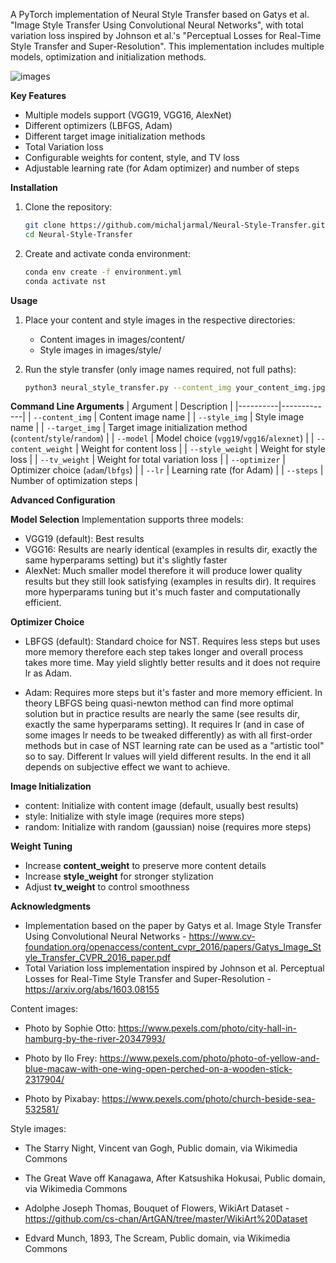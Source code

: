 A PyTorch implementation of Neural Style Transfer based on Gatys et al. "Image Style Transfer Using Convolutional Neural Networks", with total variation loss inspired by Johnson et al.'s "Perceptual Losses for Real-Time Style Transfer and Super-Resolution". This implementation includes multiple models, optimization and initialization methods.

![images](https://github.com/user-attachments/assets/5d93d330-b06f-48fc-a458-4c1f4a5b8b08)

**Key Features**

* Multiple models support (VGG19, VGG16, AlexNet)
* Different optimizers (LBFGS, Adam)
* Different target image initialization methods
* Total Variation loss
* Configurable weights for content, style, and TV loss
* Adjustable learning rate (for Adam optimizer) and number of steps


**Installation**

1. Clone the repository:
    ```bash
    git clone https://github.com/michaljarmal/Neural-Style-Transfer.git
    cd Neural-Style-Transfer
    ```

2. Create and activate conda environment:
    ```bash
    conda env create -f environment.yml
    conda activate nst
    ```

**Usage**

1. Place your content and style images in the respective directories:
    * Content images in images/content/
    * Style images in images/style/

2. Run the style transfer (only image names required, not full paths):
    ```bash
    python3 neural_style_transfer.py --content_img your_content_img.jpg --style_img your_style_img.jpg
    ```


**Command Line Arguments**
| Argument | Description |
|----------|-------------|
| `--content_img` | Content image name |
| `--style_img` | Style image name |
| `--target_img` | Target image initialization method (`content`/`style`/`random`) |
| `--model` | Model choice (`vgg19`/`vgg16`/`alexnet`) |
| `--content_weight` | Weight for content loss |
| `--style_weight` | Weight for style loss |
| `--tv_weight` | Weight for total variation loss |
| `--optimizer` | Optimizer choice (`adam`/`lbfgs`) |
| `--lr` | Learning rate (for Adam) |
| `--steps` | Number of optimization steps |

**Advanced Configuration**

**Model Selection**
Implementation supports three models:
* VGG19 (default): Best results
* VGG16: Results are nearly identical (examples in results dir, exactly the same hyperparams setting) but it's slightly faster
* AlexNet: Much smaller model therefore it will produce lower quality results but they still look satisfying (examples in results dir). It requires more hyperparams tuning but it's much faster and computationally efficient.

**Optimizer Choice**
* LBFGS (default): Standard choice for NST. Requires less steps but uses more memory therefore each step takes longer and overall process takes more time. May yield slightly better results and it does not require lr as Adam.

* Adam: Requires more steps but it's faster and more memory efficient. In theory LBFGS being quasi-newton method can find more optimal solution but in practice results are nearly the same (see results dir, exactly the same hyperparams setting). It requires lr (and in case of some images lr needs to be tweaked differently) as with all first-order methods but in case of NST learning rate can be used as a "artistic tool" so to say. Different lr values will yield different results. In the end it all depends on subjective effect we want to achieve.


**Image Initialization**
* content: Initialize with content image (default, usually best results)
* style: Initialize with style image (requires more steps)
* random: Initialize with random (gaussian) noise (requires more steps)


**Weight Tuning**
* Increase **content_weight** to preserve more content details
* Increase **style_weight** for stronger stylization
* Adjust **tv_weight** to control smoothness

**Acknowledgments**
* Implementation based on the paper by Gatys et al. Image Style Transfer Using Convolutional Neural Networks - https://www.cv-foundation.org/openaccess/content_cvpr_2016/papers/Gatys_Image_Style_Transfer_CVPR_2016_paper.pdf
* Total Variation loss implementation inspired by Johnson et al. Perceptual Losses for Real-Time Style Transfer and Super-Resolution - https://arxiv.org/abs/1603.08155

Content images:

* Photo by Sophie Otto: https://www.pexels.com/photo/city-hall-in-hamburg-by-the-river-20347993/

* Photo by Ilo Frey: https://www.pexels.com/photo/photo-of-yellow-and-blue-macaw-with-one-wing-open-perched-on-a-wooden-stick-2317904/

* Photo by Pixabay: https://www.pexels.com/photo/church-beside-sea-532581/

Style images:

* The Starry Night, Vincent van Gogh, Public domain, via Wikimedia Commons

* The Great Wave off Kanagawa, After Katsushika Hokusai, Public domain, via Wikimedia Commons

* Adolphe Joseph Thomas, Bouquet of Flowers, WikiArt Dataset - https://github.com/cs-chan/ArtGAN/tree/master/WikiArt%20Dataset

* Edvard Munch, 1893, The Scream, Public domain, via Wikimedia Commons
